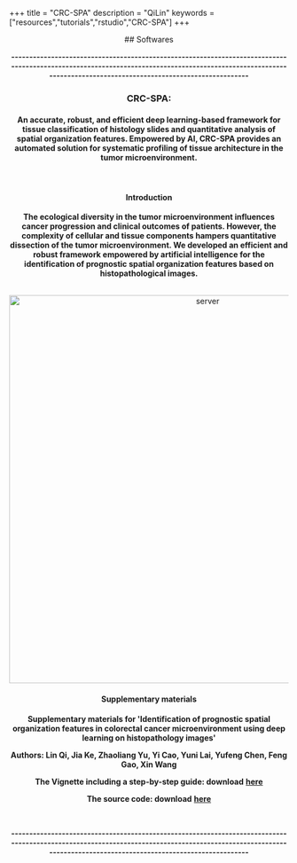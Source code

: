 +++
title = "CRC-SPA"
description = "QiLin"
keywords = ["resources","tutorials","rstudio","CRC-SPA"]
+++

<div align=center>
## Softwares

**---------------------------------------------------------------------------------------------------------------------------------------------------------------------------------------------------------------**
### **CRC-SPA:** 
#### An accurate, robust, and efficient deep learning-based framework for tissue classification of histology slides and quantitative analysis of spatial organization features. Empowered by AI, CRC-SPA provides an automated solution for systematic profiling of tissue architecture in the tumor microenvironment.
<br>

#### Introduction

**The ecological diversity in the tumor microenvironment influences cancer progression and clinical outcomes of patients. However, the complexity of cellular and tissue components hampers quantitative dissection of the tumor microenvironment. We developed an efficient and robust framework empowered by artificial intelligence for the identification of prognostic spatial organization features based on histopathological images.**

<br>
<img src="/img/server/CRC_SPA.jpg" width= "700" alt="server" align="center">
<br>

#### Supplementary materials 

**Supplementary materials for 'Identification of prognostic spatial organization features in colorectal cancer microenvironment using deep learning on histopathology images'**

**Authors: Lin Qi, Jia Ke, Zhaoliang Yu, Yi Cao, Yuni Lai, Yufeng Chen, Feng Gao, Xin Wang**


**The Vignette including a step-by-step guide: download** [**here**](https://drive.google.com/file/d/1tgOOSmk1XkHyFdc8HUX6nqlHX18T6Y1_/view?usp=sharing)


**The source code: download**  [**here**](https://drive.google.com/file/d/1_-JkpaiQXrMaDF1H4-hfLi0LNP4tiPPR/view?usp=sharing)

<br>

**---------------------------------------------------------------------------------------------------------------------------------------------------------------------------------------------------------------**

<br><br><br>
